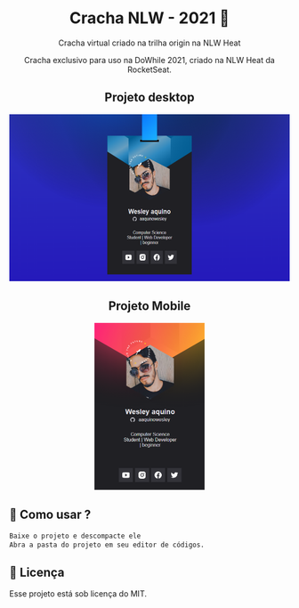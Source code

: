 <h1 align="center"> Cracha NLW - 2021 🚀</h1>
<p align="center">  Cracha virtual criado na trilha origin na NLW Heat</p>

<p align="center"> Cracha exclusivo para uso na DoWhile 2021, criado na NLW Heat da RocketSeat.</p>

<!-- <p align='center'> → Veja como ficou o projeto <a href='https://aaquinowesley.github.io/cracha-nlw/'> aqui </a> ← </p> -->

<div align='center'>
  <div>
    <h2> Projeto desktop </h2>
    <img height='300px' width='auto' src='preview.PNG'/>
  </div>
  <div> 
    <h2> Projeto Mobile </h2>
    <img height='300px' width='auto' src='preview-mobile.PNG'/>
  </div>
</div>

## 🤔 Como usar ?

```
Baixe o projeto e descompacte ele
Abra a pasta do projeto em seu editor de códigos.
```
## 📝 Licença

Esse projeto está sob licença do MIT.
